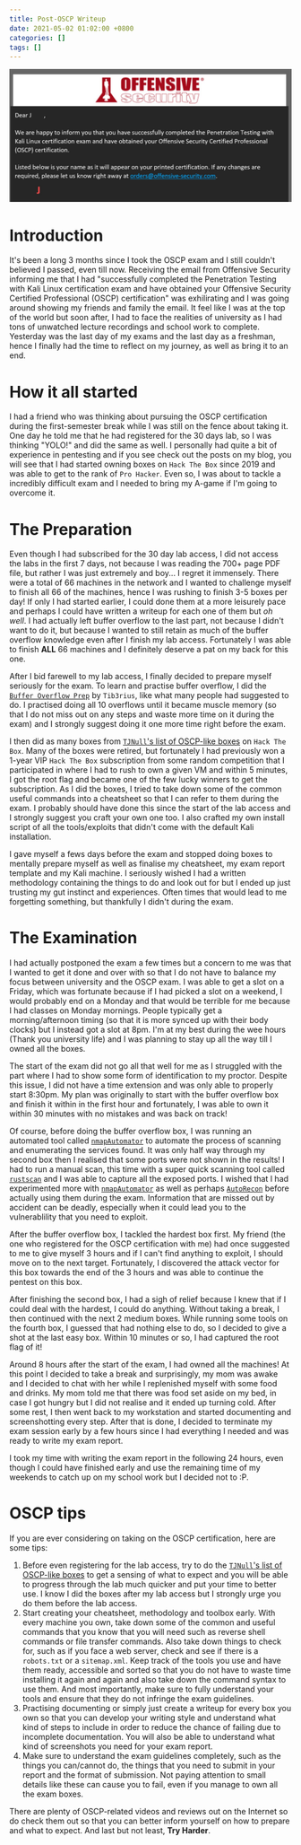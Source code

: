 ```yaml
---
title: Post-OSCP Writeup
date: 2021-05-02 01:02:00 +0800
categories: []
tags: []
---
```


![](/assets/images/oscp.jpg)

# Introduction

It's been a long 3 months since I took the OSCP exam and I still couldn't believed I passed, even till now. Receiving the email from Offensive Security informing me that I had "successfully completed the Penetration Testing with Kali Linux certification exam and have obtained your Offensive Security Certified Professional (OSCP) certification" was exhilirating and I was going around showing my friends and family the email. It feel like I was at the top of the world but soon after, I had to face the realities of university as I had tons of unwatched lecture recordings and school work to complete. Yesterday was the last day of my exams and the last day as a freshman, hence I finally had the time to reflect on my journey, as well as bring it to an end.

# How it all started

I had a friend who was thinking about pursuing the OSCP certification during the first-semester break while I was still on the fence about taking it. One day he told me that he had registered for the 30 days lab, so I was thinking "YOLO!" and did the same as well. I personally had quite a bit of experience in pentesting and if you see check out the posts on my blog, you will see that I had started owning boxes on `Hack The Box` since 2019 and was able to get to the rank of `Pro Hacker`. Even so, I was about to tackle a incredibly difficult exam and I needed to bring my A-game if I'm going to overcome it.

# The Preparation

Even though I had subscribed for the 30 day lab access, I did not access the labs in the first 7 days, not because I was reading the 700+ page PDF file, but rather I was just extremely and boy... I regret it immensely. There were a total of 66 machines in the network and I wanted to challenge myself to finish all 66 of the machines, hence I was rushing to finish 3-5 boxes per day! If only I had started earlier, I could done them at a more leisurely pace and perhaps I could have written a writeup for each one of them but *oh well*. I had actually left buffer overflow to the last part, not because I didn't want to do it, but because I wanted to still retain as much of the buffer overflow knowledge even after I finish my lab access. Fortunately I was able to finish **ALL** 66 machines and I definitely deserve a pat on my back for this one.

After I bid farewell to my lab access, I finally decided to prepare myself seriously for the exam. To learn and practise buffer overflow, I did the [`Buffer Overflow Prep`](https://tryhackme.com/room/bufferoverflowprep) by `Tib3rius`, like what many people had suggested to do. I practised doing all 10 overflows until it became muscle memory (so that I do not miss out on any steps and waste more time on it during the exam) and I strongly suggest doing it one more time right before the exam.

I then did as many boxes from [`TJNull`'s list of OSCP-like boxes](https://docs.google.com/spreadsheets/d/1dwSMIAPIam0PuRBkCiDI88pU3yzrqqHkDtBngUHNCw8/edit#gid=1839402159) on `Hack The Box`. Many of the boxes were retired, but fortunately I had previously won a 1-year VIP `Hack The Box` subscription from some random competition that I participated in where I had to rush to own a given VM and within 5 minutes, I got the root flag and became one of the few lucky winners to get the subscription. As I did the boxes, I tried to take down some of the common useful commands into a cheatsheet so that I can refer to them during the exam. I probably should have done this since the start of the lab access and I strongly suggest you craft your own one too. I also crafted my own install script of all the tools/exploits that didn't come with the default Kali installation.

I gave myself a fews days before the exam and stopped doing boxes to mentally prepare myself as well as finalise my cheatsheet, my exam report template and my Kali machine. I seriously wished I had a written methodology containing the things to do and look out for but I ended up just trusting my gut instinct and experiences. Often times that would lead to me forgetting something, but thankfully I didn't during the exam.

# The Examination

I had actually postponed the exam a few times but a concern to me was that I wanted to get it done and over with so that I do not have to balance my focus between university and the OSCP exam. I was able to get a slot on a Friday, which was fortunate because if I had picked a slot on a weekend, I would probably end on a Monday and that would be terrible for me because I had classes on Monday mornings. People typically get a morning/afternoon timing (so that it is more synced up with their body clocks) but I instead got a slot at 8pm. I'm at my best during the wee hours (Thank you university life) and I was planning to stay up all the way till I owned all the boxes.

The start of the exam did not go all that well for me as I struggled with the part where I had to show some form of identification to my proctor. Despite this issue, I did not have a time extension and was only able to properly start 8:30pm. My plan was originally to start with the buffer overflow box and finish it within in the first hour and fortunately, I was able to own it within 30 minutes with no mistakes and was back on track!

Of course, before doing the buffer overflow box, I was running an automated tool called [`nmapAutomator`](https://github.com/21y4d/nmapAutomator) to automate the process of scanning and enumerating the services found. It was only half way through my second box then I realised that some ports were not shown in the results! I had to run a manual scan, this time with a super quick scanning tool called [`rustscan`](https://github.com/RustScan/RustScan) and I was able to capture all the exposed ports. I wished that I had experimented more with [`nmapAutomator`](https://github.com/21y4d/nmapAutomator) as well as perhaps [`AutoRecon`](https://github.com/Tib3rius/AutoRecon) before actually using them during the exam. Information that are missed out by accident can be deadly, especially when it could lead you to the vulnerablility that you need to exploit.

After the buffer overflow box, I tackled the hardest box first. My friend (the one who registered for the OSCP certification with me) had once suggested to me to give myself 3 hours and if I can't find anything to exploit, I should move on to the next target. Fortunately, I discovered the attack vector for this box towards the end of the 3 hours and was able to continue the pentest on this box.

After finishing the second box, I had a sigh of relief because I knew that if I could deal with the hardest, I could do anything. Without taking a break, I then continued with the next 2 medium boxes. While running some tools on the fourth box, I guessed that had nothing else to do, so I decided to give a shot at the last easy box. Within 10 minutes or so, I had captured the root flag of it! 

Around 8 hours after the start of the exam, I had owned all the machines! At this point I decided to take a break and surprisingly, my mom was awake and I decided to chat with her while I replenished myself with some food and drinks. My mom told me that there was food set aside on my bed, in case I got hungry but I did not realise and it ended up turning cold. After some rest, I then went back to my workstation and started documenting and screenshotting every step. After that is done, I decided to terminate my exam session early by a few hours since I had everything I needed and was ready to write my exam report.

I took my time with writing the exam report in the following 24 hours, even though I could have finished early and use the remaining time of my weekends to catch up on my school work but I decided not to :P.

# OSCP tips

If you are ever considering on taking on the OSCP certification, here are some tips:

1) Before even registering for the lab access, try to do the [`TJNull`'s list of OSCP-like boxes](https://docs.google.com/spreadsheets/d/1dwSMIAPIam0PuRBkCiDI88pU3yzrqqHkDtBngUHNCw8/edit#gid=1839402159) to get a sensing of what to expect and you will be able to progress through the lab much quicker and put your time to better use. I know I did the boxes after my lab access but I strongly urge you do them before the lab access.  
2) Start creating your cheatsheet, methodology and toolbox early. With every machine you own, take down some of the common and useful commands that you know that you will need such as reverse shell commands or file transfer commands. Also take down things to check for, such as if you face a web server, check and see if there is a `robots.txt` or a `sitemap.xml`. Keep track of the tools you use and have them ready, accessible and sorted so that you do not have to waste time installing it again and again and also take down the command syntax to use them. And most importantly, make sure to fully understand your tools and ensure that they do not infringe the exam guidelines.  
3) Practising documenting or simply just create a writeup for every box you own so that you can develop your writing style and understand what kind of steps to include in order to reduce the chance of failing due to incomplete documentation. You will also be able to understand what kind of screenshots you need for your exam report.  
4) Make sure to understand the exam guidelines completely, such as the things you can/cannot do, the things that you need to submit in your report and the format of submission. Not paying attention to small details like these can cause you to fail, even if you manage to own all the exam boxes.

There are plenty of OSCP-related videos and reviews out on the Internet so do check them out so that you can better inform yourself on how to prepare and what to expect. And last but not least, **Try Harder**.

